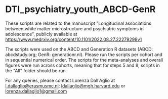 # DTI_psychiatry_youth_ABCD-GenR
These scripts are related to the manuscript "Longitudinal associations between white matter microstructure and psychiatric symptoms in adolescence", publicly available at https://www.medrxiv.org/content/10.1101/2022.08.27.22279298v1 

The scripts were used on the ABCD and Generation R datasets (ABCD: abcdstudy.org; GenR: generationr.nl). Please run the scripts per cohort and in sequential numerical order. The scripts for the meta-analyses and overall figures were run across cohorts, meaning that for steps 5 and 8, scripts in the "All" folder should be run. 

For any queries, please contact Lorenza Dall'Aglio at l.dallaglio@erasmusmc.nl; ldallaglio@mgh.harvard.edu or lorenza.dallaglio1@gmail.com